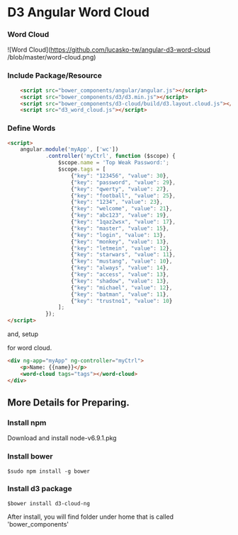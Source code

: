 D3 Angular Word Cloud
===============================================================
### Word Cloud
![Word Cloud](https://github.com/lucasko-tw/angular-d3-word-cloud
/blob/master/word-cloud.png)

### Include Package/Resource
```HTML
    <script src="bower_components/angular/angular.js"></script>
    <script src="bower_components/d3/d3.min.js"></script>
    <script src="bower_components/d3-cloud/build/d3.layout.cloud.js"></script>
    <script src="d3_word_cloud.js"></script>
```

### Define Words
```HTML
<script>
    angular.module('myApp', ['wc'])
            .controller('myCtrl', function ($scope) {
                $scope.name = 'Top Weak Password:';
                $scope.tags = [
                    {"key": "123456", "value": 30},
                    {"key": "password", "value": 29},
                    {"key": "qwerty", "value": 27},
                    {"key": "football", "value": 25},
                    {"key": "1234", "value": 23},
                    {"key": "welcome", "value": 21},
                    {"key": "abc123", "value": 19},
                    {"key": "1qaz2wsx", "value": 17},
                    {"key": "master", "value": 15},
                    {"key": "login", "value": 13},
                    {"key": "monkey", "value": 13},
                    {"key": "letmein", "value": 12},
                    {"key": "starwars", "value": 11},
                    {"key": "mustang", "value": 10},
                    {"key": "always", "value": 14},
                    {"key": "access", "value": 13},
                    {"key": "shadow", "value": 13},
                    {"key": "michael", "value": 12},
                    {"key": "batman", "value": 11},
                    {"key": "trustno1", "value": 10}
                ];
            });
</script>

```

and, setup <div> for word cloud.

```HTML
<div ng-app="myApp" ng-controller="myCtrl">
    <p>Name: {{name}}</p>
    <word-cloud tags="tags"></word-cloud>
</div>
```

More Details for Preparing.
-------------------------------------
### Install npm

Download and install node-v6.9.1.pkg 

### Install bower

	$sudo npm install -g bower

### Install d3 package

	$bower install d3-cloud-ng

After install, you will find folder under home that is called 'bower_components'


